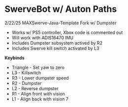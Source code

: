 # SwerveBot w/ Auton Paths
 2/22/25 MAXSwerve-Java-Template Fork w/ Dumpster

- Works w/ PS5 controller, Xbox code is commented out
- Will work with ADIS16470 IMU
- Includes Dumpster subsystem actived by R2
- Includes Swerve kill switch activated by L3

**Keybinds**
- Triangle - Set yaw to zero
- L3 - Killswitch
- R3 - Lower dumpster speed
- R2 - Dumpster
- L2 - Reverse dumpster
- R1 - Align front with vision
- L1 - Align back with vision
7